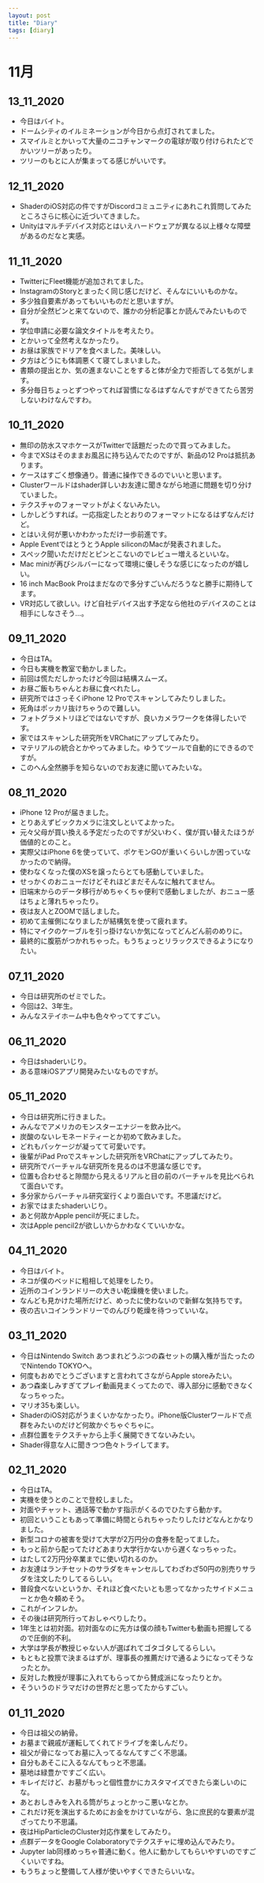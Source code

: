 ```yaml
---
layout: post
title: "Diary"
tags: [diary]
---
```


# 11月
## 13_11_2020
* 今日はバイト。
* ドームシティのイルミネーションが今日から点灯されてました。
* スマイルミとかいって大量のニコチャンマークの電球が取り付けられたどでかいツリーがあったり。
* ツリーのもとに人が集まってる感じがいいです。

## 12_11_2020
* ShaderのiOS対応の件ですがDiscordコミュニティにあれこれ質問してみたところさらに核心に近づいてきました。
* Unityはマルチデバイス対応とはいえハードウェアが異なる以上様々な障壁があるのだなと実感。

## 11_11_2020
* TwitterにFleet機能が追加されてました。
* InstagramのStoryとまったく同じ感じだけど、そんなにいいものかな。
* 多少独自要素があってもいいものだと思いますが。
* 自分が全然ピンと来てないので、誰かの分析記事とか読んでみたいものです。
* 学位申請に必要な論文タイトルを考えたり。
* とかいって全然考えなかったり。
* お昼は家族でドリアを食べました。美味しい。
* 夕方はどうにも体調悪くて寝てしまいました。
* 書類の提出とか、気の進まないことをすると体が全力で拒否してる気がします。
* 多分毎日ちょっとずつやってれば習慣になるはずなんですができてたら苦労しないわけなんですわ。

## 10_11_2020
* 無印の防水スマホケースがTwitterで話題だったので買ってみました。
* 今までXSはそのままお風呂に持ち込んでたのですが、新品の12 Proは抵抗あります。
* ケースはすごく想像通り。普通に操作できるのでいいと思います。
* Clusterワールドはshader詳しいお友達に聞きながら地道に問題を切り分けていました。
* テクスチャのフォーマットがよくないみたい。
* しかしどうすれば。一応指定したとおりのフォーマットになるはずなんだけど。
* とはいえ何が悪いかわかっただけ一歩前進です。
* Apple EventではとうとうApple siliconのMacが発表されました。
* スペック聞いただけだとピンとこないのでレビュー増えるといいな。
* Mac miniが再びシルバーになって環境に優しそうな感じになったのが嬉しい。
* 16 inch MacBook Proはまだなので多分すごいんだろうなと勝手に期待してます。
* VR対応して欲しい。けど自社デバイス出す予定なら他社のデバイスのことは相手にしなさそう…。

## 09_11_2020
* 今日はTA。
* 今日も実機を教室で動かしました。
* 前回は慌ただしかったけど今回は結構スムーズ。
* お昼ご飯もちゃんとお昼に食べれたし。
* 研究所ではさっそくiPhone 12 Proでスキャンしてみたりしました。
* 死角はポッカリ抜けちゃうので難しい。
* フォトグラメトリほどではないですが、良いカメラワークを体得したいです。
* 家ではスキャンした研究所をVRChatにアップしてみたり。
* マテリアルの統合とかやってみました。ゆうてツールで自動的にできるのですが。
* このへん全然勝手を知らないのでお友達に聞いてみたいな。

## 08_11_2020
* iPhone 12 Proが届きました。
* とりあえずビックカメラに注文しといてよかった。
* 元々父母が買い換える予定だったのですが父いわく、僕が買い替えたほうが価値的とのこと。
* 実際父はiPhone 6を使っていて、ポケモンGOが重いくらいしか困っていなかったので納得。
* 使わなくなった僕のXSを譲ったらとても感動していました。
* せっかくのおニューだけどそれほどまだそんなに触れてません。
* 旧端末からのデータ移行がめちゃくちゃ便利で感動しましたが、おニュー感はちょと薄れちゃったり。
* 夜は友人とZOOMで話しました。
* 初めて主催側になりましたが結構気を使って疲れます。
* 特にマイクのケーブルを引っ掛けないか気になってどんどん前のめりに。
* 最終的に腹筋がつかれちゃった。もうちょっとリラックスできるようになりたい。

## 07_11_2020
* 今日は研究所のゼミでした。
* 今回は2、3年生。
* みんなステイホーム中も色々やっててすごい。

## 06_11_2020
* 今日はshaderいじり。
* ある意味iOSアプリ開発みたいなものですが。

## 05_11_2020
* 今日は研究所に行きました。
* みんなでアメリカのモンスターエナジーを飲み比べ。
* 炭酸のないレモネードティーとか初めて飲みました。
* どれもパッケージが凝ってて可愛いです。
* 後輩がiPad Proでスキャンした研究所をVRChatにアップしてみたり。
* 研究所でバーチャルな研究所を見るのは不思議な感じです。
* 位置も合わせると隙間から見えるリアルと目の前のバーチャルを見比べられて面白いです。
* 多分家からバーチャル研究室行くより面白いです。不思議だけど。
* お家ではまたshaderいじり。
* あと何故かApple pencilが死にました。
* 次はApple pencil2が欲しいからかわなくていいかな。

## 04_11_2020
* 今日はバイト。
* ネコが僕のベッドに粗相して処理をしたり。
* 近所のコインランドリーの大きい乾燥機を使いました。
* なんども見かけた場所だけど、めったに使わないので新鮮な気持ちです。
* 夜の古いコインランドリーでのんびり乾燥を待つっていいな。

## 03_11_2020
* 今日はNintendo Switch あつまれどうぶつの森セットの購入権が当たったのでNintendo TOKYOへ。
* 何度もおめでとうございますと言われてさながらApple storeみたい。
* あつ森楽しみすぎてプレイ動画見まくってたので、導入部分に感動できなくなっちゃった。
* マリオ35も楽しい。
* ShaderのiOS対応がうまくいかなかったり。iPhone版Clusterワールドで点群をみたいのだけど何故かぐちゃぐちゃに。
* 点群位置をテクスチャから上手く展開できてないみたい。
* Shader得意な人に聞きつつ色々トライしてます。

## 02_11_2020
* 今日はTA。
* 実機を使うとのことで登校しました。
* 対面やチャット、通話等で動かす指示がくるのでひたすら動かす。
* 初回ということもあって準備に時間とられちゃったりしたけどなんとかなりました。
* 新型コロナの被害を受けて大学が2万円分の食券を配ってました。
* もっと前から配ってたけどあまり大学行かないから遅くなっちゃった。
* はたして2万円分卒業までに使い切れるのか。
* お友達はランチセットのサラダをキャンセルしてわざわざ50円の別売りサラダを注文したりしてるらしい。
* 普段食べないというか、それほど食べたいとも思ってなかったサイドメニューとか色々頼めそう。
* これがインフレか。
* その後は研究所行っておしゃべりしたり。
* 1年生とは初対面。初対面なのに先方は僕の顔もTwitterも動画も把握してるので圧倒的不利。
* 大学は学長が教授じゃない人が選ばれてゴタゴタしてるらしい。
* もともと投票で決まるはずが、理事長の推薦だけで通るようになってそうなったとか。
* 反対した教授が理事に入れてもらってから賛成派になったりとか。
* そういうのドラマだけの世界だと思ってたからすごい。

## 01_11_2020
* 今日は祖父の納骨。
* お墓まで親戚が運転してくれてドライブを楽しんだり。
* 祖父が骨になってお墓に入ってるなんてすごく不思議。
* 自分もあそこに入るなんてもっと不思議。
* 墓地は緑豊かですごく広い。
* キレイだけど、お墓がもっと個性豊かにカスタマイズできたら楽しいのにな。
* あとおしきみを入れる筒がちょっとかっこ悪いなとか。
* これだけ死を演出するためにお金をかけていながら、急に庶民的な要素が混ざってたり不思議。
* 夜はHipParticleのCluster対応作業をしてみたり。
* 点群データをGoogle Colaboratoryでテクスチャに埋め込んでみたり。
* Jupyter lab同様めっちゃ普通に動く。他人に動かしてもらいやすいのですごくいいですね。
* もうちょっと整備して人様が使いやすくできたらいいな。
